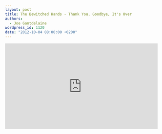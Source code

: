 ```yaml
---
layout: post
title: The Bewitched Hands - Thank You, Goodbye, It's Over
authors:
  - Joe Gantdelaine
wordpress_id: 1120
date: "2012-10-04 08:00:00 +0200"
---
```


<iframe width="500" height="281" src="http://www.youtube.com/embed/qCTJQxjETo4" frameborder="0" allowfullscreen></iframe>
